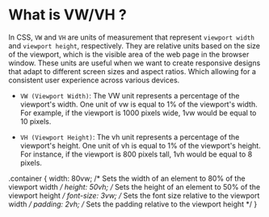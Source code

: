 # What is VW/VH ?
   In CSS, `VW` and `VH` are units of measurement that represent `viewport width` and `viewport height`, respectively. They are relative units based on the size of the viewport, which is the visible area of the web page in the browser window.
   These units are useful when we want to create responsive designs that adapt to different screen sizes and aspect ratios. Which allowing for a consistent user experience across various devices.

  - `VW (Viewport Width)`: The VW unit represents a percentage of the viewport's width. One unit of vw is equal to 1% of the viewport's width. For example, if the viewport is 1000 pixels wide, 1vw would be equal to 10 pixels.

  - `VH (Viewport Height)`: The vh unit represents a percentage of the viewport's height. One unit of vh is equal to 1% of the viewport's height. For instance, if the viewport is 800 pixels tall, 1vh would be equal to 8 pixels.

  .container {
  width: 80vw;  /* Sets the width of an element to 80% of the viewport width */
  height: 50vh; /* Sets the height of an element to 50% of the viewport height */
  font-size: 3vw; /* Sets the font size relative to the viewport width */
  padding: 2vh; /* Sets the padding relative to the viewport height */
}
